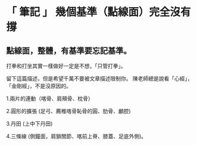 # 「 筆記 」 幾個基準（點線面）完全沒有撐

## 點線面，整體，有基準要忘記基準。

打拳和打坐其實一樣做好一定是不想，「只管打拳」。

留下這篇描述，但是希望千萬不要被文章描述限制你。
陳老師總是說看「心經」，「金剛經」，不是沒原因的。

1.兩片的連動（喀骨、肩頰骨、枕骨）

2.圓形的擴張 (足弓、薦椎喀骨恥骨的圓、肋骨、顱腔)

3.丹田 (上中下丹田)

4.三條線 (側鐘面，肩鎖關節、喀前上脊、膝蓋、足底外側)。


